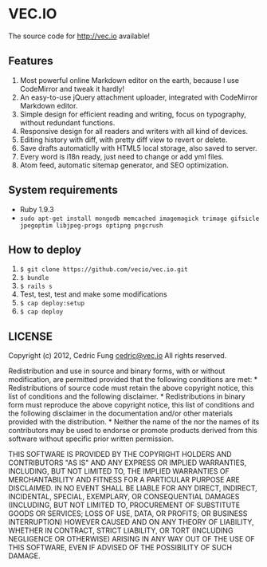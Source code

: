 VEC.IO
======

The source code for http://vec.io available!


Features
--------

1. Most powerful online Markdown editor on the earth, because I use CodeMirror and tweak it hardly!
2. An easy-to-use jQuery attachment uploader, integrated with CodeMirror Markdown editor.
3. Simple design for efficient reading and writing, focus on typography, without redundant functions.
4. Responsive design for all readers and writers with all kind of devices.
5. Editing history with diff, with pretty diff view to revert or delete.
6. Save drafts automaticlly with HTML5 local storage, also saved to server.
7. Every word is i18n ready, just need to change or add yml files.
8. Atom feed, automatic sitemap generator, and SEO optimization.


System requirements
-------------------

- Ruby 1.9.3
- `sudo apt-get install mongodb memcached imagemagick trimage gifsicle jpegoptim libjpeg-progs optipng pngcrush`


How to deploy
-------------

1. `$ git clone https://github.com/vecio/vec.io.git`
2. `$ bundle`
3. `$ rails s`
4. Test, test, test and make some modifications
5. `$ cap deploy:setup`
6. `$ cap deploy`


LICENSE
-------

Copyright (c) 2012, Cedric Fung <cedric@vec.io>
All rights reserved.

Redistribution and use in source and binary forms, with or without
modification, are permitted provided that the following conditions are met:
    * Redistributions of source code must retain the above copyright
      notice, this list of conditions and the following disclaimer.
    * Redistributions in binary form must reproduce the above copyright
      notice, this list of conditions and the following disclaimer in the
      documentation and/or other materials provided with the distribution.
    * Neither the name of the <organization> nor the
      names of its contributors may be used to endorse or promote products
      derived from this software without specific prior written permission.

THIS SOFTWARE IS PROVIDED BY THE COPYRIGHT HOLDERS AND CONTRIBUTORS "AS IS" AND
ANY EXPRESS OR IMPLIED WARRANTIES, INCLUDING, BUT NOT LIMITED TO, THE IMPLIED
WARRANTIES OF MERCHANTABILITY AND FITNESS FOR A PARTICULAR PURPOSE ARE
DISCLAIMED. IN NO EVENT SHALL <COPYRIGHT HOLDER> BE LIABLE FOR ANY
DIRECT, INDIRECT, INCIDENTAL, SPECIAL, EXEMPLARY, OR CONSEQUENTIAL DAMAGES
(INCLUDING, BUT NOT LIMITED TO, PROCUREMENT OF SUBSTITUTE GOODS OR SERVICES;
LOSS OF USE, DATA, OR PROFITS; OR BUSINESS INTERRUPTION) HOWEVER CAUSED AND
ON ANY THEORY OF LIABILITY, WHETHER IN CONTRACT, STRICT LIABILITY, OR TORT
(INCLUDING NEGLIGENCE OR OTHERWISE) ARISING IN ANY WAY OUT OF THE USE OF THIS
SOFTWARE, EVEN IF ADVISED OF THE POSSIBILITY OF SUCH DAMAGE.
